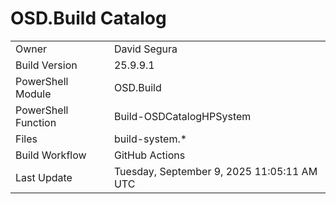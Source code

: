 ﻿# OSD.Build Catalog

| | |
|-|-|
| Owner | David Segura |
| Build Version | 25.9.9.1 |
| PowerShell Module | OSD.Build |
| PowerShell Function | Build-OSDCatalogHPSystem |
| Files | build-system.* |
| Build Workflow | GitHub Actions |
| Last Update | Tuesday, September 9, 2025 11:05:11 AM UTC |
